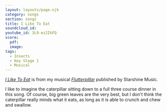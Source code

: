 ```yaml
---
layout: layouts/page.njk
category: songs
section: songs
title: I Like To Eat
soundcloud_id:
youtube_id: 3L9-ez2IkFQ
score:
  pdf:
  image:
tags:
  - Insects
  - Key Stage 1
  - Musical
---
```


[*I Like To Eat*](https://www.starshine.co.uk/flutterpillar) is from my musical [*Flutterpillar*](https://www.starshine.co.uk/flutterpillar) published by Starshine Music. 

I like to imagine the caterpillar sitting down to a full three course dinner in this song. Of course, big green leaves are the very best, but I don't think the caterpillar really minds what it eats, as long as it is able to crunch and chew and swallow.
